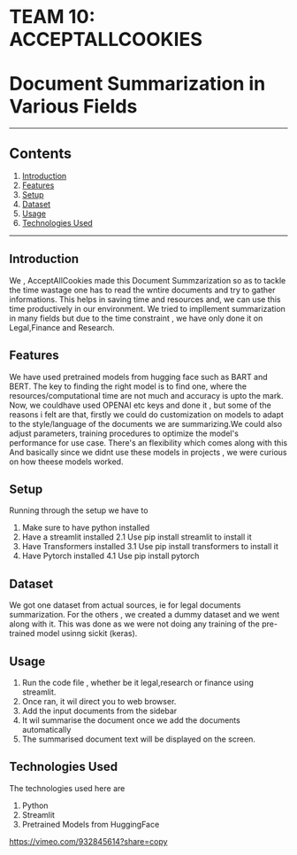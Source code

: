 # <span style="font-size:larger;">TEAM 10: ACCEPTALLCOOKIES</span>

# <span style="font-size:larger;">Document Summarization in Various Fields</span>

---

## <span style="font-size:larger;">Contents</span>

1. [Introduction](#introduction)
2. [Features](#features)
3. [Setup](#setup)
4. [Dataset](#dataset)
5. [Usage](#usage)
6. [Technologies Used](#technologies-used)

---

## <span id="introduction">Introduction</span>

We , AcceptAllCookies made this Document Summzarization so as to tackle the time wastage one has to read the wntire documents and try to gather informations.
This helps in saving time and resources and, we can use this time productively in our environment.
We tried to impllement summarization in many fields  but due to the time constraint , we have only done it on Legal,Finance and Research.

## <span id="features">Features</span>

We have used pretrained models from hugging face  such as BART and BERT.
The key to finding the right model is to find one, where the resources/computational time are not much and accuracy is upto the mark.
Now, we couldhave used OPENAI etc keys and done it , but some of the reasons i felt are that, firstly we could do customization on models to adapt to the style/language of the documents we are summarizing.We could also adjust parameters, training procedures to optimize the model's performance for use case.
There's an flexibility which comes along with this
And basically since we didnt use these models in projects , we were curious on how theese models worked.
## <span id="setup">Setup</span>
Running through the setup we have to
1. Make sure to have python installed
2. Have a streamlit installed
   2.1 Use pip install streamlit to install it
3. Have Transformers installed
   3.1 Use pip install transformers to install it
4. Have Pytorch installed
   4.1 Use pip install pytorch


## <span id="dataset">Dataset</span>

We got one dataset from actual sources, ie for legal documents summarization.
For the others , we created a dummy dataset and we went along with it.
This was done as we were not doing any training of the pre-trained model usinng sickit (keras).
## <span id="usage">Usage</span>

1. Run the code file , whether be it legal,research or finance using streamlit.
2. Once ran, it wil direct you to web browser.
3. Add the input documents from the sidebar
4. It wil summarise the document once we add the documents automatically
5. The summarised document text will be displayed on the screen.
   

## <span id="technologies-used">Technologies Used</span>

The technologies used here are
1. Python
2. Streamlit
3. Pretrained Models from HuggingFace



https://vimeo.com/932845614?share=copy
